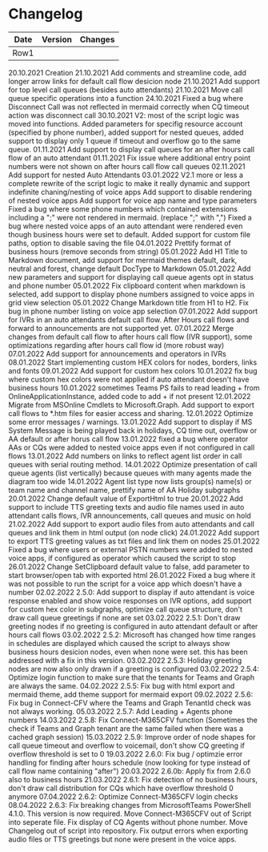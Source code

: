 # Changelog

| Date  | Version  | Changes  |
|---------|---------|---------|
|Row1     |         |         |



20.10.2021      Creation
21.10.2021      Add comments and streamline code, add longer arrow links for default call flow desicion node
21.10.2021      Add support for top level call queues (besides auto attendants)
21.10.2021      Move call queue specific operations into a function
24.10.2021      Fixed a bug where Disconnect Call was not reflected in mermaid correctly when CQ timeout action was disconnect call
30.10.2021      V2: most of the script logic was moved into functions. Added parameters for specifig resource account (specified by phone number), added support for nested queues, added support to display only 1 queue if timeout and overflow go to the same queue.
01.11.2021      Add support to display call queues for an after hours call flow of an auto attendant
01.11.2021      Fix issue where additional entry point numbers were not shown on after hours call flow call queues
02.11.2021      Add support for nested Auto Attendants
03.01.2022      V2.1 more or less a complete rewrite of the script logic to make it really dynamic and support indefinite chaning/nesting of voice apps
                Add support to disable rendering of nested voice apps
                Add support for voice app name and type parameters
                Fixed a bug where some phone numbers which contained extensions including a ";" were not rendered in mermaid. (replace ";" with ",")
                Fixed a bug where nested voice apps of an auto attendant were rendered even though business hours were set to default.
                Added support for custom file paths, option to disable saving the file
04.01.2022      Prettify format of business hours (remove seconds from string)
05.01.2022      Add H1 Title to Markdown document, add support for mermaid themes default, dark, neutral and forest, change default DocType to Markdown
05.01.2022      Add new parameters and support for displaying call queue agents opt in status and phone number
05.01.2022      Fix clipboard content when markdown is selected, add support to display phone numbers assigned to voice apps in grid view selection
05.01.2022      Change Markdown title from H1 to H2. Fix bug in phone number listing on voice app selection
07.01.2022      Add support for IVRs in an auto attendants default call flow. After Hours call flows and forward to announcements are not supported yet.
07.01.2022      Merge changes from default call flow to after hours call flow (IVR support), some optimizations regarding after hours call flow id (more robust way)
07.01.2022      Add support for announcements and operators in IVRs
08.01.2022      Start implementing custom HEX colors for nodes, borders, links and fonts
09.01.2022      Add support for custom hex colors
10.01.2022      fix bug where custom hex colors were not applied if auto attendant doesn't have business hours
10.01.2022      sometimes Teams PS fails to read leading + from OnlineApplicationInstance, added code to add + if not present
12.01.2022      Migrate from MSOnline Cmdlets to Microsoft.Graph. Add support to export call flows to *.htm files for easier access and sharing.
12.01.2022      Optimize some error messages / warnings.
13.01.2022      Add support to display if MS System Message is being played back in holidays, CQ time out, overflow or AA default or after horus call flow
13.01.2022      fixed a bug where operator AAs or CQs were added to nested voice apps even if not configured in call flows
13.01.2022      Add numbers on links to reflect agent list order in call queues with serial routing method.
14.01.2022      Optimize presentation of call queue agents (list vertically) because queues with many agents made the diagram too wide
14.01.2022      Agent list type now lists group(s) name(s) or team name and channel name, prettify name of AA Holiday subgraphs
20.01.2022      Change default value of ExportHtml to true
20.01.2022      Add support to include TTS greeting texts and audio file names used in auto attendant calls flows, IVR announcements, call queues and music on hold
21.02.2022      Add support to export audio files from auto attendants and call queues and link them in html output (on node click)
24.01.2022      Add support to export TTS greeting values as txt files and link them on nodes
25.01.2022      Fixed a bug where users or external PSTN numbers were added to nested voice apps, if configured as operator which caused the script to stop
26.01.2022      Change SetClipboard default value to false, add parameter to start browser/open tab with exported html
26.01.2022      Fixed a bug where it was not possible to run the script for a voice app which doesn't have a number
02.02.2022      2.5.0: Add support to display if auto attendant is voice response enabled and show voice responses on IVR options, add support for custom hex color in subgraphs, optimize call queue structure, don't draw call queue greetings if none are set
03.02.2022      2.5.1: Don't draw greeting nodes if no greeting is configured in auto attendant default or after hours call flows
03.02.2022      2.5.2: Microsoft has changed how time ranges in schedules are displayed which caused the script to always show business hours desicion nodes, even when none were set. this has been addressed with a fix in this version.
03.02.2022      2.5.3: Holiday greeting nodes are now also only drawn if a greeting is configured
03.02.2022      2.5.4: Optimize login function to make sure that the tenants for Teams and Graph are always the same.
04.02.2022      2.5.5: Fix bug with html export and mermaid theme, add theme support for mermaid export
09.02.2022      2.5.6: Fix bug in Connect-CFV where the Teams and Graph TenantId check was not always working.
05.03.2022      2.5.7: Add Leading + Agents phone numbers
14.03.2022      2.5.8: Fix Connect-M365CFV function (Sometimes the check if Teams and Graph tenant are the same failed when there was a cached graph session)
15.03.2022      2.5.9: Improve order of node shapes for call queue timeout and overflow to voicemail, don't show CQ greeting if overflow threshold is set to 0
19.03.2022      2.6.0: Fix bug / optimzie error handling for finding after hours schedule (now looking for type instead of call flow name containing "after")
20.03.2022      2.6.0b: Apply fix from 2.6.0 also to business hours
21.03.2022      2.6.1: Fix detection of no business hours, don't draw call distribution for CQs which have overflow threshold 0 anymore
07.04.2022      2.6.2: Optimize Connect-M365CFV login checks
08.04.2022      2.6.3: Fix breaking changes from MicrosoftTeams PowerShell 4.1.0. This version is now required. Move Connect-M365CFV out of Script into seperate file.
                Fix display of CQ Agents without phone number. Move Changelog out of script into repository. Fix output errors when exporting audio files or TTS greetings but none were present in the voice apps.
